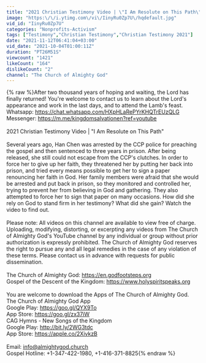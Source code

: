 ```yaml
---
title: "2021 Christian Testimony Video | \"I Am Resolute on This Path\""
image: "https:\/\/i.ytimg.com\/vi\/IinyRu0Zp7U\/hqdefault.jpg"
vid_id: "IinyRu0Zp7U"
categories: "Nonprofits-Activism"
tags: ["Testimony","Christian Testimony","Christian Testimony 2021"]
date: "2021-11-12T06:41:04+03:00"
vid_date: "2021-10-04T01:00:11Z"
duration: "PT26M51S"
viewcount: "1421"
likeCount: "164"
dislikeCount: "2"
channel: "The Church of Almighty God"
---
```

{% raw %}After two thousand years of hoping and waiting, the Lord has finally returned! You're welcome to contact us to learn about the Lord's appearance and work in the last days, and to attend the Lamb's feast.<br />Whatsapp: <a rel="nofollow" target="blank" href="https://chat.whatsapp.com/HXpHLaRePYrKHQTrEUzQLG">https://chat.whatsapp.com/HXpHLaRePYrKHQTrEUzQLG</a><br />Messenger: <a rel="nofollow" target="blank" href="https://m.me/kingdomsalvationen?ref=youtube">https://m.me/kingdomsalvationen?ref=youtube</a><br /><br />2021 Christian Testimony Video | &quot;I Am Resolute on This Path&quot;<br /><br />Several years ago, Han Chen was arrested by the CCP police for preaching the gospel and then sentenced to three years in prison. After being released, she still could not escape from the CCP's clutches. In order to force her to give up her faith, they threatened her by putting her back into prison, and tried every means possible to get her to sign a paper renouncing her faith in God. Her family members were afraid that she would be arrested and put back in prison, so they monitored and controlled her, trying to prevent her from believing in God and gathering. They also attempted to force her to sign that paper on many occasions. How did she rely on God to stand firm in her testimony? What did she gain? Watch the video to find out.<br /><br />Please note: All videos on this channel are available to view free of charge. Uploading, modifying, distorting, or excerpting any videos from The Church of Almighty God's YouTube channel by any individual or group without prior authorization is expressly prohibited. The Church of Almighty God reserves the right to pursue any and all legal remedies in the case of any violation of these terms. Please contact us in advance with requests for public dissemination.<br /><br />The Church of Almighty God: <a rel="nofollow" target="blank" href="https://en.godfootsteps.org">https://en.godfootsteps.org</a> <br />Gospel of the Descent of the Kingdom: <a rel="nofollow" target="blank" href="https://www.holyspiritspeaks.org">https://www.holyspiritspeaks.org</a>  <br /><br />You are welcome to download the Apps of The Church of Almighty God.<br />The Church of Almighty God App<br />Google Play: <a rel="nofollow" target="blank" href="https://goo.gl/QYX9To">https://goo.gl/QYX9To</a>   <br />App Store: <a rel="nofollow" target="blank" href="https://goo.gl/zx37iW">https://goo.gl/zx37iW</a><br />CAG Hymns - New Songs of the Kingdom<br />Google Play: <a rel="nofollow" target="blank" href="http://bit.ly/2WG3tdc">http://bit.ly/2WG3tdc</a><br />App Store: <a rel="nofollow" target="blank" href="https://apple.co/2XivkzB">https://apple.co/2XivkzB</a>  <br /><br />Email: info@almightygod.church <br />Gospel Hotline: +1-347-422-1980, +1-416-371-8825{% endraw %}

